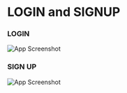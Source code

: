 
# LOGIN and SIGNUP

### LOGIN
![App Screenshot](https://imgur.com/rSRZZh7.png)

### SIGN UP
![App Screenshot](https://imgur.com/ufeYECm.png)





